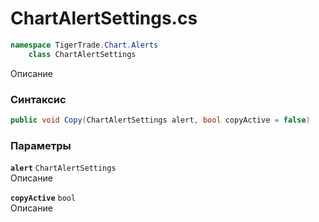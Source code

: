 
# ChartAlertSettings.cs
```csharp
namespace TigerTrade.Chart.Alerts  
    class ChartAlertSettings
```

Описание

### Синтаксис
```csharp
public void Copy(ChartAlertSettings alert, bool copyActive = false)
```

### Параметры
**`alert`** `ChartAlertSettings`  
 Описание  
  
**`copyActive`** `bool`  
 Описание  
  

                    
                    
